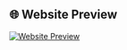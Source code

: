 ## 🌐 Website Preview

[![Website Preview](Portfolio/portfolio.png)](https://codertop-arch-cloud.github.io/)
